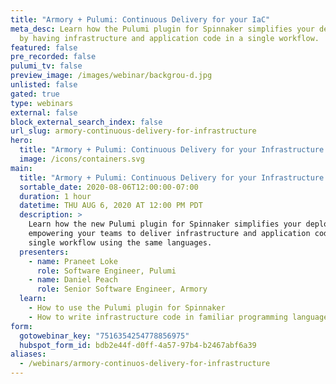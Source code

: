 ```yaml
---
title: "Armory + Pulumi: Continuous Delivery for your IaC"
meta_desc: Learn how the Pulumi plugin for Spinnaker simplifies your deployments
  by having infrastructure and application code in a single workflow.
featured: false
pre_recorded: false
pulumi_tv: false
preview_image: /images/webinar/backgrou-d.jpg
unlisted: false
gated: true
type: webinars
external: false
block_external_search_index: false
url_slug: armory-continuous-delivery-for-infrastructure
hero:
  title: "Armory + Pulumi: Continuous Delivery for your Infrastructure as Code"
  image: /icons/containers.svg
main:
  title: "Armory + Pulumi: Continuous Delivery for your Infrastructure as Code"
  sortable_date: 2020-08-06T12:00:00-07:00
  duration: 1 hour
  datetime: THU AUG 6, 2020 AT 12:00 PM PDT
  description: >
    Learn how the new Pulumi plugin for Spinnaker simplifies your deployments by
    empowering your teams to deliver infrastructure and application code in a
    single workflow using the same languages.
  presenters:
    - name: Praneet Loke
      role: Software Engineer, Pulumi
    - name: Daniel Peach
      role: Senior Software Engineer, Armory
  learn:
    - How to use the Pulumi plugin for Spinnaker
    - How to write infrastructure code in familiar programming languages
form:
  gotowebinar_key: "7516354254778856975"
  hubspot_form_id: bdb2e44f-d0ff-4a57-97b4-b2467abf6a39
aliases:
  - /webinars/armory-continuos-delivery-for-infrastructure
---
```

